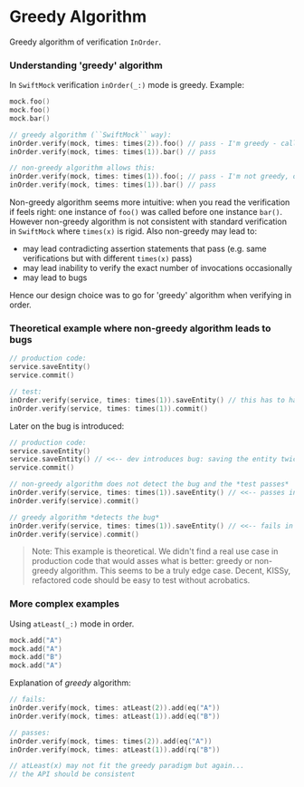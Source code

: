 # Greedy Algorithm

Greedy algorithm of verification ``InOrder``.

### Understanding 'greedy' algorithm

In ``SwiftMock`` verification ``inOrder(_:)`` mode is greedy. Example:

```swift
mock.foo()
mock.foo()
mock.bar()
```

```swift
// greedy algorithm (``SwiftMock`` way):
inOrder.verify(mock, times: times(2)).foo() // pass - I'm greedy - called 2 times, must be times(2)
inOrder.verify(mock, times: times(1)).bar() // pass

// non-greedy algorithm allows this:
inOrder.verify(mock, times: times(1)).foo(; // pass - I'm not greedy, one instance is enough
inOrder.verify(mock, times: times(1)).bar() // pass
```
Non-greedy algorithm seems more intuitive: when you read the verification if feels right: one instance of `foo()` was called before one instance `bar()`. However non-greedy algorithm is not consistent with standard verification in ``SwiftMock`` where `times(x)` is rigid. Also non-greedy may lead to:
* may lead contradicting assertion statements that pass (e.g. same verifications but with different `times(x)` pass)
* may lead inability to verify the exact number of invocations occasionally
* may lead to bugs

Hence our design choice was to go for 'greedy' algorithm when verifying in order.

### Theoretical example where non-greedy algorithm leads to bugs

```swift
// production code:
service.saveEntity()
service.commit()

// test:        
inOrder.verify(service, times: times(1)).saveEntity() // this has to happen *once*
inOrder.verify(service, times: times(1)).commit()
```

Later on the bug is introduced:

```swift
// production code:
service.saveEntity()
service.saveEntity() // <<-- dev introduces bug: saving the entity twice leads to memory corruption
service.commit()

// non-greedy algorithm does not detect the bug and the *test passes*
inOrder.verify(service, times: times(1)).saveEntity() // <<-- passes in non-greedy mode
inOrder.verify(service).commit()

// greedy algorithm *detects the bug*
inOrder.verify(service, times: times(1)).saveEntity() // <<-- fails in greedy mode
inOrder.verify(service).commit()
```

> Note: This example is theoretical. We didn't find a real use case in production code that would asses what is better: greedy or non-greedy algorithm. This seems to be a truly edge case. Decent, KISSy, refactored code should be easy to test without acrobatics.

### More complex examples

Using ``atLeast(_:)`` mode in order.

```swift
mock.add("A")
mock.add("A")
mock.add("B")
mock.add("A")
```

Explanation of *greedy* algorithm:

```swift
// fails:
inOrder.verify(mock, times: atLeast(2)).add(eq("A"))
inOrder.verify(mock, times: atLeast(1)).add(eq("B"))

// passes:
inOrder.verify(mock, times: times(2)).add(eq("A"))
inOrder.verify(mock, times: atLeast(1)).add(rq("B"))

// atLeast(x) may not fit the greedy paradigm but again...
// the API should be consistent
```
